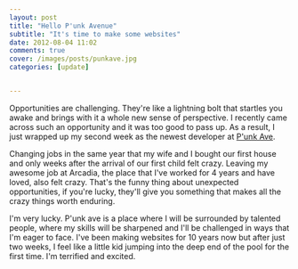 ```yaml
---
layout: post
title: "Hello P'unk Avenue"
subtitle: "It's time to make some websites"
date: 2012-08-04 11:02
comments: true
cover: /images/posts/punkave.jpg
categories: [update]


---
```

Opportunities are challenging. They're like a lightning bolt that startles you awake and brings with it a whole new sense of perspective. I recently came across such an opportunity and it was too good to pass up. As a result, I just wrapped up my second week as the newest developer at [P'unk Ave](http://punkave.com).

Changing jobs in the same year that my wife and I bought our first house and only weeks after the arrival of our first child felt crazy. Leaving my awesome job at Arcadia, the place that I've worked for 4 years and have loved, also felt crazy. That's the funny thing about unexpected opportunities, if you're lucky, they'll give you something that makes all the crazy things worth enduring.

I'm very lucky. P'unk ave is a place where I will be surrounded by talented people, where my skills will be sharpened and I'll be challenged in ways that I'm eager to face. I've been making websites for 10 years now but after just two weeks, I feel like a little kid jumping into the deep end of the pool for the first time. I'm terrified and excited.
